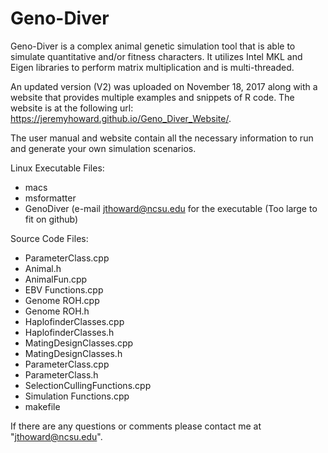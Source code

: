 # Geno-Diver
Geno-Diver is a complex animal genetic simulation tool that is able to simulate quantitative and/or fitness characters. 
It utilizes Intel MKL and Eigen libraries to perform matrix multiplication and is multi-threaded.

An updated version (V2) was uploaded on November 18, 2017 along with a website that provides multiple examples and snippets of R code. The website is at the following url: https://jeremyhoward.github.io/Geno_Diver_Website/.

The user manual and website contain all the necessary information to run and generate your own simulation scenarios.

Linux Executable Files:
- macs
- msformatter
- GenoDiver (e-mail jthoward@ncsu.edu for the executable (Too large to fit on github)

Source Code Files:
- ParameterClass.cpp
- Animal.h
- AnimalFun.cpp
- EBV Functions.cpp
- Genome ROH.cpp
- Genome ROH.h
- HaplofinderClasses.cpp
- HaplofinderClasses.h
- MatingDesignClasses.cpp
- MatingDesignClasses.h
- ParameterClass.cpp
- ParameterClass.h
- SelectionCullingFunctions.cpp 
- Simulation Functions.cpp
- makefile

If there are any questions or comments please contact me at "jthoward@ncsu.edu".







